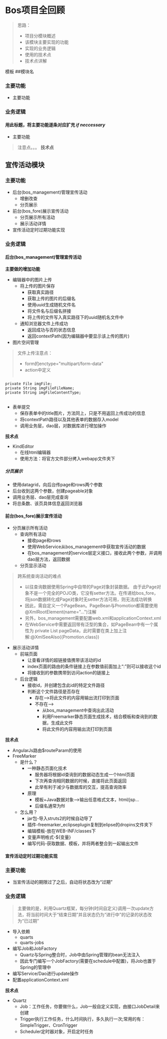 # Bos项目全回顾
>思路：
> 
> * 项目分模块概述
> * 该模块主要实现的功能
> * 实现的业务逻辑
> * 使用的技术点
> * 技术点详解

模板
##模块名
### 主要功能
* 主要功能
### 业务逻辑
#### 用此标题，将主要功能逐条对应扩充 *if neccessary*
* 主要功能
> 注意点。。。
**技术点**



## 宣传活动模块

### 主要功能
* 后台(bos_management)管理宣传活动
	* 增删改查
	* 分页展示
* 前台(bos_fore)展示宣传活动
	* 分页展示所有活动
	* 展示活动详情
* 宣传活动定时过期功能实现

### 业务逻辑
#### 后台(bos_management)管理宣传活动
**主要做的增加功能**

* 编辑器中的图片上传
	* 将上传的图片保存
		* 获取真实路径
		* 获取上传的图片的后缀名
		* 使用uuid生成随机文件名
		* 将文件名与后缀名拼接
		* 将上传的文件写入真实路径下的uuid随机名文件中
	* 通知浏览器文件上传成功
		* 返回成功与否的状态信息
		* 返回contextPath(因为编辑器中要显示该上传的图片)
* 图片空间管理
	
> 文件上传注意点：
> * form的enctype="multipart/form-data"
> * action中定义
> ```
	private File imgFile;
	private String imgFileFileName;
	private String imgFileContentType;
> ```

* 表单提交
	* 保存表单中的title图片，方法同上，只是不用返回上传成功的信息
	* 将contextPath路径以及其他表单的数据存入model
	* 调用业务层，dao层，对数据库进行增加操作

**技术点**

* KindEditor
	* 在线html编辑器
	* 使用方法：将官方文件部分拷入webapp文件夹下
##### 分页展示
* 使用datagrid，向后台传page和rows两个参数
* 后台收到这两个参数，创建pageable对象
* 调用业务层、dao层完成查询
* 将总条数、该页具体信息返回浏览器

#### 前台(bos_fore)展示宣传活动
* 分页展示所有活动
	* 查询所有活动
		* 接收page和rows
		* 使用WebService从bos_management中获取宣传活动的数据
		* 在bos_management的service层定义接口，接收此两个参数，并调用dao层方法，返回数据
	* 分页显示活动

>跨系统查询活动的难点
> * 以往查询数据使用Spring中自带的Page对象封装数据。 由于此Page对象不是一个完全的POJO类，它没有setter方法。在传递给bos_fore，将json数据转化成Page对象时无setter方法可用，则无法成功转换
> * 因此，需自定义一个PageBean。PageBean与Promotion都需要使用@XmlRootElement(name="...")注解
> * 另外，bos_management需要配置web.xml和applicationContext.xml
> * 在WebService中需要返回带有泛型的集合，如PageBean中有一个属性为 private List<T> pageData，此时需要在类上加上注解:@XmlSeeAlso({Promotion.class})

* 展示活动详情
	* 前端页面
		* 让查看详情的超链接值携带该活动的id
		* index页面的路由的条件链接上在参数值前面加上“:”则可以接收这个id
		* 将接收到的参数携带到访问action的链接上
	* 后台逻辑
		*  接收id，并创建包含此id的特定文件路径
		*  判断这个文件路径是否存在
			*  存在-->将此文件的内容用输出流打印到页面
			*  不存在-->
				*  从bos_management中查询出此活动
				*  利用Freemarker静态页面生成技术，结合模板和查询到的数据，生成此文件
				*  将此文件的内容用输出流打印到页面

**技术点**

* AngularJs路由$routeParam的使用
* FreeMarker
	* 是什么？
		* 一种静态页面化技术
			* 服务器将根据id查询到的数据动态生成一个html页面
			* 下次再查询相同数据的时候，直接将此页面返回
			* 此举有利于减少与数据库的交互，提高查询效率
		* 原理
			* 模板+Java数据对象-->输出任意格式文本，html/jsp...
			* 后缀名通常为ftl
	* 怎么用？
		* jar包-导入struts2的时候自动导了
		* 插件-freemarker_eclipseplugin复制到elipse的dropins文件夹下
		* 编辑模板-放在WEB-INF/classes下
		* 变量声明格式-${变量}
		* 编写代码-获取数据、模板，并将两者整合到一起输出文件
#### 宣传活动定时过期功能实现
### 主要功能
* 当宣传活动的期限过了之后，自动将状态改为“过期”

### 业务逻辑
> 主要做的是，利用Quartz框架，每分钟(时间自定义)调用一次update方法，将当前时间大于“结束日期”并且状态仍为“进行中”的记录的状态改为“已过期”

* 导入依赖
	* quarts
	* quarts-jobs
* 编写Job和JobFactory
	* Quartz与Spring整合时，Job中由Spring管理的bean无法注入
	* 因此专门编写一个JobFactory(需要在schedule中配置)，将Job也置于Spring的管理中
* 编写Service/Dao进行update操作
* 配置applicationContext.xml

**技术点**

* Quartz
	* Job：工作任务，你要做什么，Job一般自定义实现，由接口JobDetail来创建
	* Trigger执行工作任务，什么时间执行，多久执行一次;常用的有：SimpleTrigger、CronTrigger
	* Scheduler定时器对象，开启定时任务
